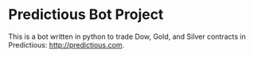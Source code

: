 Predictious Bot Project
========

This is a bot written in python to trade Dow, Gold, and Silver contracts in Predictious: http://predictious.com. 
